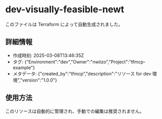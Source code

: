 # dev-visually-feasible-newt

このファイルは Terraform によって自動生成されました。

## 詳細情報

- 作成時刻: 2025-03-08T13:46:35Z
- タグ: {"Environment":"dev","Owner":"nwiizo","Project":"tfmcp-example"}
- メタデータ: {"created_by":"tfmcp","description":"リソース for dev 環境","version":"1.0.0"}

## 使用方法

このリソースは自動的に管理され、手動での編集は推奨されません。

